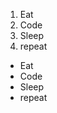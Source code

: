 <ol>
  <li>Eat</li>
  <li>Code</li>
  <li>Sleep</li>
  <li>repeat</li>
</ol>
<ul>
  <li>Eat</li>
  <li>Code</li>
  <li>Sleep</li>
  <li>repeat</li>
</ul>

